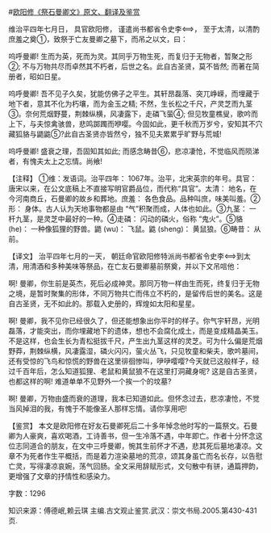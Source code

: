 #[欧阳修《祭石曼卿文》原文、翻译及鉴赏](https://www.vrrw.net/wx/14167.html)

维治平四年七月日， 具官欧阳修， 谨遣尚书都省令史李， 至于太清，以清酌庶羞之奠①，致祭于亡友曼卿之墓下，而吊之以文，曰：

呜呼曼卿! 生而为英，死而为灵。其同乎万物生死，而复归于无物者，暂聚之形②; 不与万物共尽而卓然其不朽者，后世之名。此自古圣贤，莫不皆然; 而著在简册者，昭如日星。

呜呼曼卿! 吾不见子久矣，犹能仿佛子之平生。其轩昂磊落、突兀峥嵘，而埋藏于地下者，意其不化为朽壤，而为金玉之精; 不然，生长松之千尺，产灵芝而九茎③。奈何荒烟野蔓，荆棘纵横，风凄露下，走磷飞萤④; 但见牧童樵叟，歌吟而上下，与夫惊禽骇兽，悲鸣踯躅而咿嘤。今固如此，更千秋而万岁兮，安知其不穴藏狐貉与鼯鼪⑤?此自古圣贤亦皆然兮，独不见夫累累乎旷野与荒城!

呜呼曼卿! 盛衰之理，吾固知其如此; 而感念畴昔⑥，悲凉凄怆，不觉临风而陨涕者，有愧夫太上之忘情。尚飨!



【注释】 ①维：发语词。治平四年： 1067年。治平，北宋英宗的年号。具官：唐宋以来，在公文底稿上不直接写明官爵品位，而代称“具官”。太清： 地名，在今河南商丘，石曼卿的故乡和葬地。庶羞： 各色食品。品种叫庶，味美叫羞。②形： 身体。古人认为天地事物都是由 “气”积聚而成，人体也如此。③九茎： 一杆九茎，是灵芝中最好的一种。④走磷： 闪动的磷火，俗称 “鬼火”。⑤貉 (he)： 一种像狐狸的野兽。鼯 (wu)： 飞鼠。鼪 (sheng)： 黄鼠狼。⑥畴昔： 从前。

【译文】 治平四年七月的一天， 朝廷命官欧阳修特派尚书都省令史李到太清，用清酒和多种美味等祭品，在亡友石曼卿墓前祭奠，并以下文吊唁他：

啊! 曼卿，你生前是英杰，死后必成神灵。那同万物一样由生而死，终复归于无物之境，是暂时聚集的形体，不同万物共亡而伟立不朽的，是留传后世的美名。这是自古圣贤，无不如此的。那载入史册的，辉煌如太阳和星星。

啊! 曼卿，我不见你已经很久了，但还能想象出你平时的样子。你气宇轩昂，光明磊落，才能突出，而你埋藏地下的遗体，想也不会腐化成土，而是变成精晶美玉。不是这样，也会生长为青松挺拔千尺，产生出九茎这样的灵芝。可为什么偏是荒烟野莽，荆棘纵横，风凄露湿，磷火闪闪，萤火丛飞，只见牧童和柴夫，歌吟墓间，还有受惊的飞鸟和惊慌的野兽在这里徘徊惨叫，吚吚嘤嘤?今天就已这般样子，经过千百年后，怎么知道狐狸、老鼠和黄鼠狼不在这里打洞藏身呢? 这是自古圣贤，也都这样的啊! 难道单单不见野外一个挨一个的坟墓?

啊! 曼卿，万物由盛而衰的道理，我本已知道如此。但怀念过去，悲凉凄怆，不觉当风掉泪的我，有愧于不能像圣人那样忘情。请你享用吧!

【鉴赏】 本文是欧阳修在好友石曼卿死后二十多年悼念他时写的一篇祭文。石曼卿为人豪爽，喜欢喝酒，工诗善书，但一生冷落不遇，中年即亡。作者十分怀念这位志同道合的朋友，在文中三呼曼卿，惋其生前怀才不遇，悲其死后墓地凄凉。文章不为死者作生平概括，而是着力渲染墓地的荒凉，颂其身虽亡而名长存，以告慰亡灵，写得凄凉哀婉，荡气回肠。全文采用辞赋形式，文句散中有骈，通篇押韵，更增强了文章的抒情性和感染力。

字数：1296

知识来源：傅德岷,赖云琪 主编.古文观止鉴赏.武汉：崇文书局.2005.第430-431页.

